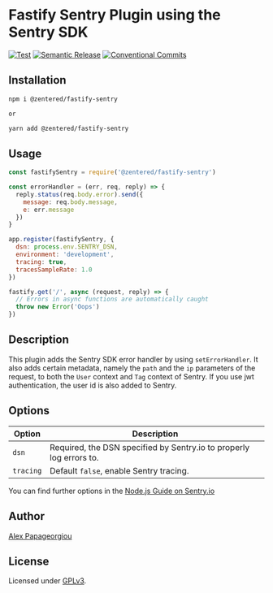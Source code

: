 # Fastify Sentry Plugin using the Sentry SDK

[![Test](https://github.com/zentered/fastify-sentry/actions/workflows/test.yml/badge.svg)](https://github.com/zentered/fastify-sentry/actions/workflows/test.yml)
[![Semantic Release](https://github.com/zentered/fastify-sentry/actions/workflows/publish.yml/badge.svg)](https://github.com/zentered/fastify-sentry/actions/workflows/publish.yml)
[![Conventional Commits](https://img.shields.io/badge/Conventional%20Commits-1.0.0-yellow.svg)](https://conventionalcommits.org)

## Installation

```bash
npm i @zentered/fastify-sentry

or

yarn add @zentered/fastify-sentry
```

## Usage

```js
const fastifySentry = require('@zentered/fastify-sentry')

const errorHandler = (err, req, reply) => {
  reply.status(req.body.error).send({
    message: req.body.message,
    e: err.message
  })
}

app.register(fastifySentry, {
  dsn: process.env.SENTRY_DSN,
  environment: 'development',
  tracing: true,
  tracesSampleRate: 1.0
})

fastify.get('/', async (request, reply) => {
  // Errors in async functions are automatically caught
  throw new Error('Oops')
})
```

## Description

This plugin adds the Sentry SDK error handler by using `setErrorHandler`. It also adds certain metadata, namely the `path` and the `ip` parameters of the request, to both the `User` context and `Tag` context of Sentry. If you use jwt authentication, the user id is also added to Sentry.

## Options

| Option    | Description                                                         |
| --------- | ------------------------------------------------------------------- |
| `dsn`     | Required, the DSN specified by Sentry.io to properly log errors to. |
| `tracing` | Default `false`, enable Sentry tracing.                             |

You can find further options in the [Node.js Guide on Sentry.io](https://docs.sentry.io/platforms/node/)

## Author

[Alex Papageorgiou](alex.ppg@pm.me)

## License

Licensed under [GPLv3](./LICENSE).
